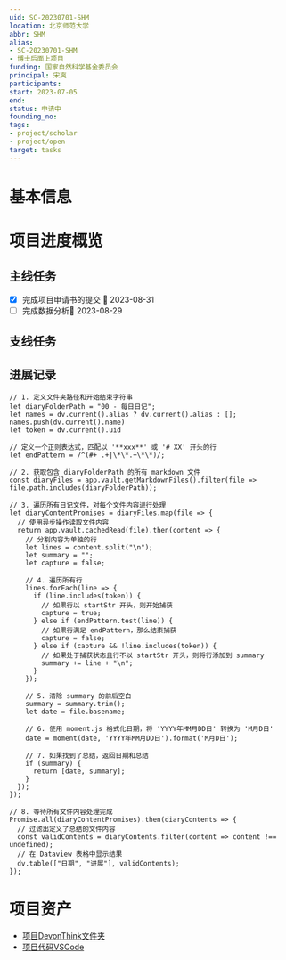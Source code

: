 ```yaml
---
uid: SC-20230701-SHM
location: 北京师范大学
abbr: SHM
alias:
- SC-20230701-SHM
- 博士后面上项目
funding: 国家自然科学基金委员会
principal: 宋爽
participants:
start: 2023-07-05
end:
status: 申请中
founding_no: 
tags:
- project/scholar
- project/open
target: tasks
---
```

# 基本信息


# 项目进度概览

## 主线任务
- [x] 完成项目申请书的提交 📅 2023-08-31
- [ ] 完成数据分析📅 2023-08-29 
## 支线任务


## 进展记录
```dataviewjs
// 1. 定义文件夹路径和开始结束字符串
let diaryFolderPath = "00 - 每日日记";
let names = dv.current().alias ? dv.current().alias : [];
names.push(dv.current().name)
let token = dv.current().uid

// 定义一个正则表达式，匹配以 '**xxx**' 或 '# XX' 开头的行
let endPattern = /^(#+ .+|\*\*.+\*\*)/; 

// 2. 获取包含 diaryFolderPath 的所有 markdown 文件
const diaryFiles = app.vault.getMarkdownFiles().filter(file => file.path.includes(diaryFolderPath));

// 3. 遍历所有日记文件，对每个文件内容进行处理
let diaryContentPromises = diaryFiles.map(file => {
  // 使用异步操作读取文件内容
  return app.vault.cachedRead(file).then(content => {
    // 分割内容为单独的行
    let lines = content.split("\n");
    let summary = "";
    let capture = false;

    // 4. 遍历所有行
    lines.forEach(line => {
      if (line.includes(token)) {
        // 如果行以 startStr 开头，则开始捕获
        capture = true;
      } else if (endPattern.test(line)) { 
        // 如果行满足 endPattern，那么结束捕获
        capture = false;
      } else if (capture && !line.includes(token)) { 
        // 如果处于捕获状态且行不以 startStr 开头，则将行添加到 summary
        summary += line + "\n";
      }
    });

    // 5. 清除 summary 的前后空白
    summary = summary.trim();
    let date = file.basename;

    // 6. 使用 moment.js 格式化日期，将 'YYYY年MM月DD日' 转换为 'M月D日'
    date = moment(date, 'YYYY年MM月DD日').format('M月D日');

    // 7. 如果找到了总结，返回日期和总结
    if (summary) {
      return [date, summary];
    }
  });
});

// 8. 等待所有文件内容处理完成
Promise.all(diaryContentPromises).then(diaryContents => {
  // 过滤出定义了总结的文件内容
  const validContents = diaryContents.filter(content => content !== undefined);
  // 在 Dataview 表格中显示结果
  dv.table(["日期", "进展"], validContents);
});

```
# 项目资产
- [项目DevonThink文件夹](x-devonthink-item://D0225FEA-C12D-41EC-BD48-4AF3F59BE161)
- [项目代码VSCode](vscode://file/Users/songshgeo/Documents/VSCode/SC-20230701-SHM)
